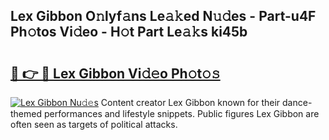 ## Lex Gibbon O𝚗lyf𝚊ns Le𝚊𝚔ed N𝚞𝚍es - Part-u4F Ph𝚘tos Vi𝚍eo - H𝚘t Part Le𝚊𝚔s ki45b

# <h2><a href="http://hf0c7z.feru.top/?c=Lex+Gibbon">🔗 👉 🔴 Lex Gibbon Vi𝚍𝚎o Ph𝚘t𝚘𝚜</a></h2>

[![Lex Gibbon Nu𝚍𝚎s](https://i.imgur.com/0TWrTi3.gif)](http://hf0c7z.feru.top/?c=Lex+Gibbon)
Content creator Lex Gibbon known for their dance-themed performances and lifestyle snippets. Public figures Lex Gibbon are often seen as targets of political attacks. 
